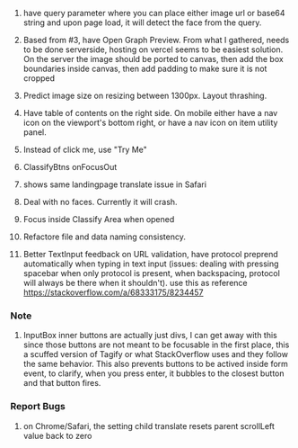 1. have query parameter where you can place either image url or base64 string and upon page load, it will detect the face from the query.
2. Based from #3, have Open Graph Preview. From what I gathered, needs to be done serverside, hosting on vercel seems to be easiest solution. On the server the image should be ported to canvas, then add the box boundaries inside canvas, then add padding to make sure it is not cropped

3. Predict image size on resizing between 1300px. Layout thrashing.
4. Have table of contents on the right side. On mobile either have a nav icon on the viewport's bottom right, or have a nav icon on item utility panel.
5. Instead of click me, use "Try Me"
6. ClassifyBtns onFocusOut
7. shows same landingpage translate issue in Safari
8. Deal with no faces. Currently it will crash.
9. Focus inside Classify Area when opened
10. Refactore file and data naming consistency.
11. Better TextInput feedback on URL validation, have protocol preprend automatically when typing in text input (issues: dealing with pressing spacebar when only protocol is present, when backspacing, protocol will always be there when it shouldn't). use this as reference https://stackoverflow.com/a/68333175/8234457

### Note

1. InputBox inner buttons are actually just divs, I can get away with this since those buttons are not meant to be focusable in the first place, this a scuffed version of Tagify or what StackOverflow uses and they follow the same behavior. This also prevents buttons to be actived inside form event, to clarify, when you press enter, it bubbles to the closest button and that button fires.

### Report Bugs

1. on Chrome/Safari, the setting child translate resets parent scrollLeft value back to zero
